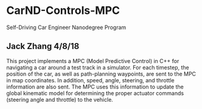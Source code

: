 # CarND-Controls-MPC
Self-Driving Car Engineer Nanodegree Program

Jack Zhang
4/8/18
---

This project implements a MPC (Model Predictive Control) in C++ for navigating a car around a test track in a simulator. For each timestep, the position of the car, as well as path-planning waypoints, are sent to the MPC in map coordinates. In addition, speed, angle, steering, and throttle information are also sent. The MPC uses this information to update the global kinematic model for determining the proper actuator commands (steering angle and throttle) to the vehicle.


